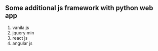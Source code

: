 ## Some additional js framework with python web app
1. vanila js
2. jquery min
3. react js
4. angular js
